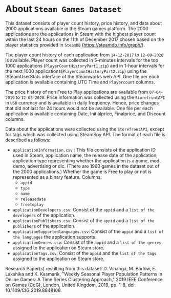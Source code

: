 # About `Steam Games Dataset`

This dataset consists of player count history, price history, and data about 2000 applications available in the Steam games platform.  The 2000 applications are the applications in Steam with the highest player count within the last 24 hours on the 11th of December 2017 chosen based on the player statistics provided in `SteamDB` (https://steamdb.info/graph/).  

The player count history of each application from `14-12-2017` to `12-08-2020` is available. Player count was collected in 5-minutes intervals for the top 1000 applications (`PlayerCountHistoryPart1.zip`) and in 1-hour intervals for the next 1000 applications(`PlayerCountHistoryPart2.zip`) using the ISteamUserStats interface of the Steamworks web API. One file per each application is available containing UTC Time and `Playercount` columns. 

The price history of non Free to Play applications are available from `07-04-2019` to `12-08-2020`. Price information was collected using the `StorefrontAPI` in `USD` currency and is available in daily frequency. Hence, price changes that did not last for 24 hours would not be available. One file per each application is available containing Date, Initialprice, Finalprice, and Discount columns. 

Data about the applications were collected using the `StorefrontAPI`, except for tags which was collected using SteamSpy API. The format of each file is described as follows:

- `applicationInformation.csv` : This file consists of the application ID used in Steam, application name, the release date of the application, application type representing whether the application is a game, mod, demo, advertising or dlc. (There are 1963 games in the dataset out of the 2000 applications.) Whether the game is Free to play or not is represented as a binary feature. Columns:
  - `appid`
  - `type`
  - `name`
  - `releasedate`
  - `freetoplay`
- `applicationDevelopers.csv`: Consist of the `appid` and a `list of the developers` of the application.
- `applicationPublishers.csv`: Consist of the `appid` and a `list of the publishers` of the application.
- `applicationSupportedlanguages.csv`: Consist of the `appid` and a `list of the languages` the application supports.
- `applicationGenres.csv`: Consist of the `appid` and a `list of the genres` assigned to the application on Steam store.
- `applicationTags.csv`: Consist of the `appid` and the `list of the tags` assigned to the application on Steam store.

Research Paper(s) resulting from this dataset:  D. Vihanga, M. Barlow, E. Lakshika and K. Kasmarik, "Weekly Seasonal Player Population Patterns in Online Games: A Time Series Clustering Approach," 2019 IEEE Conference on Games (CoG), London, United Kingdom, 2019, pp. 1-8, doi: 10.1109/CIG.2019.8848108.


